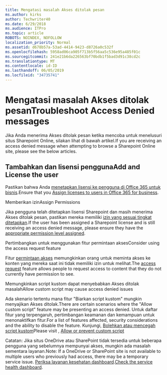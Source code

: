 ```yaml
---
title: Mengatasi masalah Akses ditolak pesan
ms.author: kirks
author: Techwriter40
ms.date: 6/29/2018
ms.audience: ITPro
ms.topic: article
ROBOTS: NOINDEX, NOFOLLOW
localization_priority: Normal
ms.assetid: d678b57a-53ad-4414-9423-d8726a0c532f
ms.openlocfilehash: 5958ad06ca905f713b5f56aa5c536e95a485f01c
ms.sourcegitcommit: 241e21b6da226563bf70bdb1f5bad3d91c38cd2c
ms.translationtype: MT
ms.contentlocale: id-ID
ms.lasthandoff: 06/05/2019
ms.locfileid: "34735741"
---
```

# <a name="troubleshoot-access-denied-messages"></a><span data-ttu-id="8c7e2-102">Mengatasi masalah Akses ditolak pesan</span><span class="sxs-lookup"><span data-stu-id="8c7e2-102">Troubleshoot Access Denied messages</span></span>

<span data-ttu-id="8c7e2-103">Jika Anda menerima Akses ditolak pesan ketika mencoba untuk menelusuri situs Sharepoint Online, silakan lihat di bawah artikel.</span><span class="sxs-lookup"><span data-stu-id="8c7e2-103">If you are receiving an access denied message when attempting to browse a Sharepoint Online site, please see the below articles.</span></span>

## <a name="add-and-license-the-user"></a><span data-ttu-id="8c7e2-104">Tambahkan dan lisensi pengguna</span><span class="sxs-lookup"><span data-stu-id="8c7e2-104">Add and License the user</span></span>

<span data-ttu-id="8c7e2-105">Pastikan bahwa Anda [menetapkan lisensi ke pengguna di Office 365 untuk bisnis](https://docs.microsoft.com/en-us/office365/admin/subscriptions-and-billing/assign-licenses-to-users?view=o365-worldwide&amp;tabs=One).</span><span class="sxs-lookup"><span data-stu-id="8c7e2-105">Ensure that you [Assign licenses to users in Office 365 for business](https://docs.microsoft.com/en-us/office365/admin/subscriptions-and-billing/assign-licenses-to-users?view=o365-worldwide&amp;tabs=One).</span></span>

<span data-ttu-id="8c7e2-106">Memberikan izin</span><span class="sxs-lookup"><span data-stu-id="8c7e2-106">Assign Permissions</span></span>

<span data-ttu-id="8c7e2-107">Jika pengguna telah ditetapkan lisensi Sharepoint dan masih menerima Akses ditolak pesan, pastikan mereka memiliki [izin yang sesuai tingkat ditetapkan](https://docs.microsoft.com/en-us/sharepoint/understanding-permission-levels).</span><span class="sxs-lookup"><span data-stu-id="8c7e2-107">If the user has been assigned a Sharepoint license and is still receiving an access denied message, please ensure they have the [appropriate permission level assigned](https://docs.microsoft.com/en-us/sharepoint/understanding-permission-levels).</span></span>

<span data-ttu-id="8c7e2-108">Pertimbangkan untuk menggunakan fitur permintaan akses</span><span class="sxs-lookup"><span data-stu-id="8c7e2-108">Consider using the access request feature</span></span>

<span data-ttu-id="8c7e2-109">Fitur [permintaan akses](https://support.office.com/en-us/article/Set-up-and-manage-access-requests-94B26E0B-2822-49D4-929A-8455698654B3) memungkinkan orang untuk meminta akses ke konten yang mereka saat ini tidak memiliki izin untuk melihat.</span><span class="sxs-lookup"><span data-stu-id="8c7e2-109">The [access request](https://support.office.com/en-us/article/Set-up-and-manage-access-requests-94B26E0B-2822-49D4-929A-8455698654B3) feature allows people to request access to content that they do not currently have permission to see.</span></span> 

<span data-ttu-id="8c7e2-110">Memungkinkan script kustom dapat menyebabkan Akses ditolak masalah</span><span class="sxs-lookup"><span data-stu-id="8c7e2-110">Allow custom script may cause access denied issues</span></span>

<span data-ttu-id="8c7e2-111">Ada skenario tertentu mana fitur "Biarkan script kustom" mungkin menyajikan Akses ditolak.</span><span class="sxs-lookup"><span data-stu-id="8c7e2-111">There are certain scenarios where the "Allow custom script" feature may be presenting an access denied.</span></span> <span data-ttu-id="8c7e2-112">Untuk daftar fitur yang terpengaruh, pertimbangan keamanan dan kemampuan untuk menonaktifkan fitur.</span><span class="sxs-lookup"><span data-stu-id="8c7e2-112">For a list of features affected, security considerations and the ability to disable the feature.</span></span> <span data-ttu-id="8c7e2-113">Kunjungi, [Bolehkan atau mencegah script kustom](https://docs.microsoft.com/en-us/sharepoint/allow-or-prevent-custom-script)</span><span class="sxs-lookup"><span data-stu-id="8c7e2-113">Please visit , [Allow or prevent custom script](https://docs.microsoft.com/en-us/sharepoint/allow-or-prevent-custom-script)</span></span>

<span data-ttu-id="8c7e2-114">Catatan: Jika situs OneDrive atau SharePoint tidak tersedia untuk beberapa pengguna yang sebelumnya mempunyai akses, mungkin ada masalah sementara layanan.</span><span class="sxs-lookup"><span data-stu-id="8c7e2-114">Note: If a OneDrive or SharePoint site is not available to multiple users who previously had access, there may be a temporary service issue.</span></span> <span data-ttu-id="8c7e2-115">[Periksa layanan kesehatan dashboard](https://portal.office.com/adminportal/home#/servicehealth).</span><span class="sxs-lookup"><span data-stu-id="8c7e2-115">[Check the service health dashboard](https://portal.office.com/adminportal/home#/servicehealth).</span></span>


  


